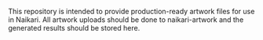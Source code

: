 This repository is intended to provide production-ready artwork files for use in Naikari. All artwork uploads should be done to naikari-artwork and the generated results should be stored here.
